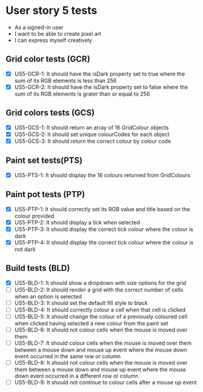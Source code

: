 # User story 5 tests

- As a signed-in user
- I want to be able to create pixel art
- I can express myself creatively

## Grid color tests (GCR)

- [x] US5-GCR-1: It should have the isDark property set to true where the sum of its RGB elements is less than 256
- [x] US5-GCR-2: It should have the isDark property set to false where the sum of its RGB elements is grater than or equal to 256

## Grid colors tests (GCS)

- [x] US5-GCS-1: It should return an array of 16 GridColour objects
- [x] US5-GCS-2: It should set unique colourCodes for each object
- [x] US5-GCS-3: It should return the correct colour by colour code

## Paint set tests(PTS)

- [x] US5-PTS-1: It should display the 16 colours returned from GridColours

## Paint pot tests (PTP)

- [x] US5-PTP-1: It should correctly set its RGB value and title based on the colour provided
- [x] US5-PTP-2: It should display a tick when selected
- [x] US5-PTP-3: It should display the correct tick colour where the colour is dark
- [x] US5-PTP-4: It should display the correct tick colour where the colour is not dark

## Build tests (BLD)

- [x] US5-BLD-1: It should show a dropdown with size options for the grid
- [ ] US5-BLD-2: It should render a grid with the correct number of cells when an option is selected
- [ ] US5-BLD-3: It should set the default fill style to black
- [ ] US5-BLD-4: It should correctly colour a cell when that cell is clicked
- [ ] US5-BLD-5: It should change the colour of a previously coloured cell when clicked having selected a new colour from the paint set
- [ ] US5-BLD-6: It should not colour cells when the mouse is moved over them
- [ ] US5-BLD-7: It should colour cells when the mouse is moved over them between a mouse down and mouse up event where the mouse down event occurred in the same row or column
- [ ] US5-BLD-8: It should not colour cells when the mouse is moved over them between a mouse down and mouse up event where the mouse down event occurred in a different row or column
- [ ] US5-BLD-9: It should not continue to colour cells after a mouse up event
